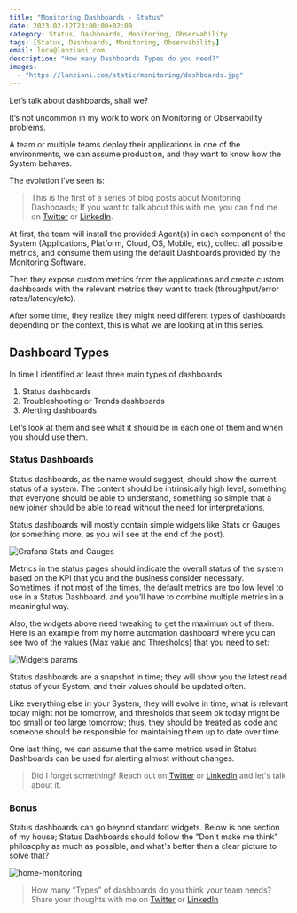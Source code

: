 ```yaml
---
title: "Monitoring Dashboards - Status"
date: 2023-02-12T23:00:00+02:00
category: Status, Dashboards, Monitoring, Observability
tags: [Status, Dashboards, Monitoring, Observability]
email: luca@lanziani.com
description: "How many Dashboards Types do you need?"
images:
  - "https://lanziani.com/static/monitoring/dashboards.jpg"
---
```


Let’s talk about dashboards, shall we?

It’s not uncommon in my work to work on Monitoring or Observability problems.

A team or multiple teams deploy their applications in one of the environments, we can assume production, and they want to know how the System behaves.

The evolution I’ve seen is:

> This is the first of a series of blog posts about Monitoring Dashboards; If you want to talk about this with me, you can find me on [Twitter](https://twitter.com/lucalanziani/status/1624892620303466503) or [LinkedIn](https://www.linkedin.com/posts/activity-7030658527555694592-TVFg).

At first, the team will install the provided Agent(s) in each component of the System (Applications, Platform, Cloud, OS, Mobile, etc), collect all possible metrics, and consume them using the default Dashboards provided by the Monitoring Software.

Then they expose custom metrics from the applications and create custom dashboards with the relevant metrics they want to track (throughput/error rates/latency/etc).

After some time, they realize they might need different types of dashboards depending on the context, this is what we are looking at in this series.

## Dashboard Types

In time I identified at least three main types of dashboards

1. Status dashboards
2. Troubleshooting or Trends dashboards
3. Alerting dashboards

Let’s look at them and see what it should be in each one of them and when you should use them.

### Status Dashboards

Status dashboards, as the name would suggest, should show the current status of a system. The content should be intrinsically high level, something that everyone should be able to understand, something so simple that a new joiner should be able to read without the need for interpretations.

Status dashboards will mostly contain simple widgets like Stats or Gauges (or something more, as you will see at the end of the post).

![Grafana Stats and Gauges](/static/monitoring/simple-widgets.png)

Metrics in the status pages should indicate the overall status of the system based on the KPI that you and the business consider necessary. Sometimes, if not most of the times, the default metrics are too low level to use in a Status Dashboard, and you’ll have to combine multiple metrics in a meaningful way.

Also, the widgets above need tweaking to get the maximum out of them. Here is an example from my home automation dashboard where you can see two of the values (Max value and Thresholds) that you need to set:

![Widgets params](/static/monitoring/widgets-params.png)

Status dashboards are a snapshot in time; they will show you the latest read status of your System, and their values should be updated often.

Like everything else in your System, they will evolve in time, what is relevant today might not be tomorrow, and thresholds that seem ok today might be too small or too large tomorrow; thus, they should be treated as code and someone should be responsible for maintaining them up to date over time.

One last thing, we can assume that the same metrics used in Status Dashboards can be used for alerting almost without changes.

> Did I forget something? Reach out on [Twitter](https://twitter.com/lucalanziani/status/1624892620303466503) or [LinkedIn](https://www.linkedin.com/posts/activity-7030658527555694592-TVFg) and let's talk about it.

### Bonus

Status dashboards can go beyond standard widgets. Below is one section of my house; Status Dashboards should follow the "Don't make me think" philosophy as much as possible, and what's better than a clear picture to solve that?

![home-monitoring](/static/monitoring/home-monitoring.png)

> How many “Types” of dashboards do you think your team needs? Share your thoughts with me on [Twitter](https://twitter.com/lucalanziani/status/1624892620303466503) or [LinkedIn](https://www.linkedin.com/posts/activity-7030658527555694592-TVFg)
